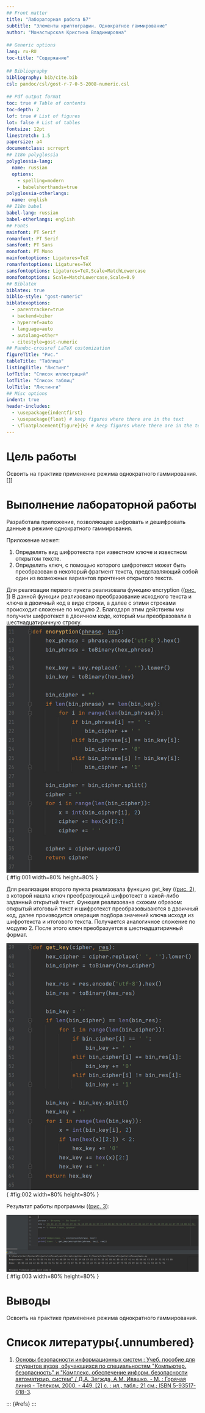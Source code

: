 ```yaml
---
## Front matter
title: "Лабораторная работа №7"
subtitle: "Элементы криптографии. Однократное гаммирование"
author: "Монастырская Кристина Владимировна"

## Generic options
lang: ru-RU
toc-title: "Содержание"

## Bibliography
bibliography: bib/cite.bib
csl: pandoc/csl/gost-r-7-0-5-2008-numeric.csl

## Pdf output format
toc: true # Table of contents
toc-depth: 2
lof: true # List of figures
lot: false # List of tables
fontsize: 12pt
linestretch: 1.5
papersize: a4
documentclass: scrreprt
## I18n polyglossia
polyglossia-lang:
  name: russian
  options:
	- spelling=modern
	- babelshorthands=true
polyglossia-otherlangs:
  name: english
## I18n babel
babel-lang: russian
babel-otherlangs: english
## Fonts
mainfont: PT Serif
romanfont: PT Serif
sansfont: PT Sans
monofont: PT Mono
mainfontoptions: Ligatures=TeX
romanfontoptions: Ligatures=TeX
sansfontoptions: Ligatures=TeX,Scale=MatchLowercase
monofontoptions: Scale=MatchLowercase,Scale=0.9
## Biblatex
biblatex: true
biblio-style: "gost-numeric"
biblatexoptions:
  - parentracker=true
  - backend=biber
  - hyperref=auto
  - language=auto
  - autolang=other*
  - citestyle=gost-numeric
## Pandoc-crossref LaTeX customization
figureTitle: "Рис."
tableTitle: "Таблица"
listingTitle: "Листинг"
lofTitle: "Список иллюстраций"
lotTitle: "Список таблиц"
lolTitle: "Листинги"
## Misc options
indent: true
header-includes:
  - \usepackage{indentfirst}
  - \usepackage{float} # keep figures where there are in the text
  - \floatplacement{figure}{H} # keep figures where there are in the text
---
```


# Цель работы

Освоить на практике применение режима однократного гаммирования. [[1]](#список-литературы)

# Выполнение лабораторной работы

Разработала приложение, позволяющее шифровать и дешифровать данные в режиме однократного гаммирования. 

Приложение может:
1. Определять вид шифротекста при известном ключе и известном открытом тексте.
2. Определить ключ, с помощью которого шифротекст может быть преобразован в некоторый фрагмент текста, представляющий собой один из
возможных вариантов прочтения открытого текста.

Для реализации первого пункта реализовала функцию encryption (([рис. 1](../images/1.jpg))
В данной функции реализовано преобразование исходного текста и ключа в двоичный код в виде строки, а далее с этими строками происходит сложение по модулю 2. Благодаря этим действиям мы получили шифротекст в двоичном коде, который мы преобразовали в шестнадцатиричную строку.
![Функция encryption](../images/1.jpg){ #fig:001 width=80% height=80% }  


Для реализации второго пункта реализовала функцию get_key (([рис. 2](../images/2.jpg)), в которой нашла ключ преобразующий шифротекст в какой-либо заданный открытый текст.
Функция реализована схожим образом: открытый итоговый текст и шифротекст преобразовываются в двоичный код, далее производится операция подбора значений ключа исходя из шифротекста и итогового текста. Получается аналогичное сложение по модулю 2. После этого ключ преобразуется в шестнадцатиричный формат.

![Функция get_key](../images/2.jpg){ #fig:002 width=80% height=80% }  

Результат работы программы (([рис. 3](../images/4.jpg)):

![Результат работы программы](../images/4.jpg){ #fig:003 width=80% height=80% }

# Выводы

Освоить на практике применение режима однократного гаммирования.

# Список литературы{.unnumbered}

1. [Основы безопасности информационных систем : Учеб. пособие для студентов вузов, обучающихся по специальностям "Компьютер. безопасность" и "Комплекс. обеспечение информ. безопасности автоматизир. систем" / Д.А. Зегжда, А.М. Ивашко. - М. : Горячая линия - Телеком, 2000. - 449, [2] с. : ил., табл.; 21 см.; ISBN 5-93517-018-3](https://search.rsl.ru/ru/record/01000682756).

::: {#refs}
:::
